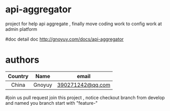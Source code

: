 # api-aggregator
project for help api aggregate , finally move coding work to config work at admin platform

#doc
detail doc  http://gnoyuy.com/docs/api-aggregator

# authors
| Country   | Name  | email |
|  :----:  | :----:  | :----: |
|  China  | Gnoyuy | 390271242@qq.com |

#join us
pull request join this project , notice checkout branch from develop and named you branch start with "feature-"
